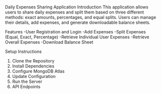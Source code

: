 Daily Expenses Sharing Application
Introduction
This application allows users to share daily expenses and split them based on three different methods: exact amounts, percentages, and equal splits. Users can manage their details, add expenses, and generate downloadable balance sheets.

Features
-User Registration and Login
-Add Expenses
-Split Expenses (Equal, Exact, Percentage)
-Retrieve Individual User Expenses
-Retrieve Overall Expenses
-Download Balance Sheet

Setup Instructions
1. Clone the Repository
2. Install Dependencies
3. Configure MongoDB Atlas
4. Update Configuration
5. Run the Server
6. API Endpoints